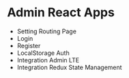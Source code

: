 # Admin React Apps

- Setting Routing Page
- Login
- Register
- LocalStorage Auth
- Integration Admin LTE
- Integration Redux State Management
